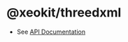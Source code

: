 # @xeokit/threedxml

* See [API Documentation](https://xeokit.github.io/sdk/docs/modules/_xeokit_threedxml.html)

